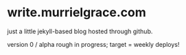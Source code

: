 write.murrielgrace.com
=====
just a little jekyll-based blog hosted through github.  

version 0 / alpha
rough in progress; target = weekly deploys! 
